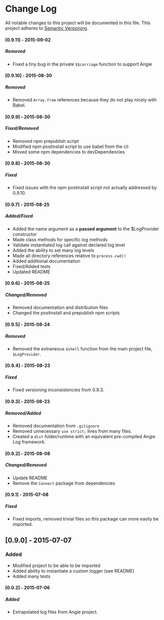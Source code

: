 # Change Log
All notable changes to this project will be documented in this file.
This project adheres to [Semantic Versioning](http://semver.org/).

#### [0.9.11] - 2015-09-02
##### Removed
- Fixed a tiny bug in the private `$$carriage` function to support Angie

#### [0.9.10] - 2015-08-30
##### Removed
- Removed `Array.from` references because they do not play nicely with Babel.

#### [0.9.9] - 2015-08-30
##### Fixed/Removed
- Removed npm prepublish script
- Modified npm postinstall script to use babel from the cli
- Moved some npm dependencies to devDependencies

#### [0.9.8] - 2015-08-30
##### Fixed
- Fixed issues with the npm postinstall script not actually addressed by 0.9.10.

#### [0.9.7] - 2015-08-25
##### Added/Fixed
- Added the name argument as a **passed argument** to the $LogProvider constructor
- Made class methods for specific log methods
- Validate instantiated log call against declared log level
- Added the ability to set many log levels
- Made all directory references relative to `process.cwd()`
- Added additional documentation
- Fixed/Added tests
- Updated README

#### [0.9.6] - 2015-08-25
##### Changed/Removed
- Removed documentation and distribution files
- Changed the postinstall and prepublish npm scripts

#### [0.9.5] - 2015-08-24
##### Removed
- Removed the extraneous `$shell` function from the main project file, `$LogProvider`.

#### [0.9.4] - 2015-08-23
##### Fixed
- Fixed versioning inconsistencies from 0.9.3.

#### [0.9.3] - 2015-08-23
##### Removed/Added
- Removed documentation from `.gitignore`
- Removed unnecessary `use strict;` lines from many files.
- Created a `dist` folder/runtime with an equivalent pre-compiled Angie Log framework.

#### [0.9.2] - 2015-08-08
##### Changed/Removed
- Update README
- Remove the `Connect` package from dependencies

#### [0.9.1] - 2015-07-08
##### Fixed
- Fixed imports, removed trivial files so this package can more easily be imported.

## [0.9.0] - 2015-07-07
### Added
- Modified project to be able to be imported
- Added ability to instantiate a custom logger (see README)
- Added many tests

#### [0.0.2] - 2015-07-06
##### Added
- Extrapolated log files from Angie project.